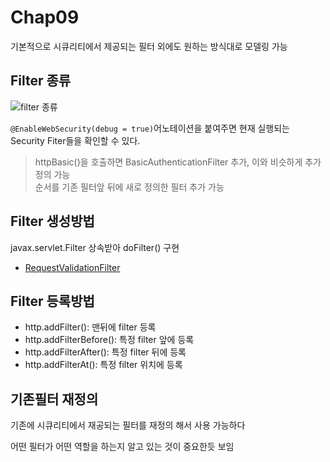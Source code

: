 # Chap09

기본적으로 시큐리티에서 제공되는 필터 외에도 원하는 방식대로 모델링 가능

## Filter 종류
![filter 종류](https://user-images.githubusercontent.com/75611167/202352721-454da190-3a80-464e-94d5-43fc336955c8.png)

`@EnableWebSecurity(debug = true)`어노테이션을 붙여주면 현재 실행되는 Security Fiter들을 확인할 수 있다.

> httpBasic()을 호출하면 BasicAuthenticationFilter 추가, 이와 비슷하게 추가 정의 가능<br>
> 순서를 기존 필터앞 뒤에 새로 정의한 필터 추가 가능

## Filter 생성방법
javax.servlet.Filter 상속받아 doFilter() 구현
- [RequestValidationFilter](/src/main/java/com/jhs/springsecuritybasic/chap09/RequestValidationFilter.java)
## Filter 등록방법
- http.addFilter(): 맨뒤에 filter 등록
- http.addFilterBefore(): 특정 filter 앞에 등록
- http.addFilterAfter(): 특정 filter 뒤에 등록
- http.addFilterAt(): 특정 filter 위치에 등록

## 기존필터 재정의
기존에 시큐리티에서 재공되는 필터를 재정의 해서 사용 가능하다

어떤 필터가 어떤 역할을 하는지 알고 있는 것이 중요한듯 보임
